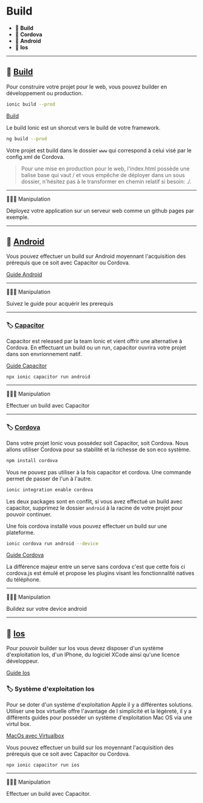 # Build

*  🔖 **Build**
*  🔖 **Cordova**
*  🔖 **Android**
*  🔖 **Ios**

___

## 📑 [Build](https://ionicframework.com/docs/cli/commands/build)

Pour construire votre projet pour le web, vous pouvez builder en développement ou production.

```bash
ionic build --prod
```

[Build](https://ionicframework.com/docs/cli/commands/build)

Le build Ionic est un shorcut vers le build de votre framework.

```bash
ng build --prod
```

Votre projet est build dans le dossier `www` qui correspond à celui visé par le config.xml de Cordova.

> Pour une mise en production pour le web, l'index.html possède une balise base qui vaut / et vous empêche de déployer dans un sous dossier, n'hésitez pas à le transformer en chemin relatif si besoin: ./.

___

👨🏻‍💻 Manipulation

Déployez votre application sur un serveur web comme un github pages par exemple.

___

## 📑 [Android](https://ionicframework.com/docs/developing/android)

Vous pouvez effectuer un build sur Android moyennant l'acquisition des prérequis que ce soit avec Capacitor ou Cordova.

[Guide Android](https://ionicframework.com/docs/developing/android)

___

👨🏻‍💻 Manipulation

Suivez le guide pour acquérir les prerequis

___

### 🏷️ [Capacitor](https://ionicframework.com/docs/cli/commands/capacitor-build)

Capacitor est released par la team Ionic et vient offrir une alternative à Cordova. En effectuant un build ou un run, capacitor ouvrira votre projet dans son envrionnement natif.

[Guide Capacitor](https://ionicframework.com/docs/cli/commands/capacitor-build)

```bash
npx ionic capacitor run android
```

___

👨🏻‍💻 Manipulation

Effectuer un build avec Capacitor

___

### 🏷️ [Cordova](https://ionicframework.com/docs/cli/commands/cordova-build)

Dans votre projet Ionic vous possédez soit Capacitor, soit Cordova. Nous allons utiliser Cordova pour sa stabilité et la richesse de son eco système.

```bash
npm install cordova
```

Vous ne pouvez pas utiliser à la fois capacitor et cordova. Une commande permet de passer de l'un à l'autre.

```bash
ionic integration enable cordova
```

Les deux packages sont en conflit, si vous avez effectué un build avec capacitor, supprimez le dossier `android` à la racine de votre projet pour pouvoir continuer.

Une fois cordova installé vous pouvez effectuer un build sur une plateforme.

```bash
ionic cordova run android --device
```

[Guide Cordova](https://ionicframework.com/docs/cli/commands/cordova-build)

La différence majeur entre un serve sans cordova c'est que cette fois ci cordova.js est émulé et propose les plugins visant les fonctionnalité natives du téléphone.

___

👨🏻‍💻 Manipulation

Buildez sur votre device android

___

## 📑 [Ios](https://ionicframework.com/docs/developing/ios)

Pour pouvoir builder sur Ios vous devez disposer d'un système d'exploitation Ios, d'un IPhone, du logiciel XCode ainsi qu'une licence développeur.

[Guide Ios](https://ionicframework.com/docs/developing/ios)

### 🏷️ Système d'exploitation Ios

Pour se doter d'un système d'exploitation Apple il y a différentes solutions. Utiliser une box virtuelle offre l'avantage de l simplicité et la légèreté, il y a différents guides pour posséder un système d'exploitation Mac OS via une virtul box.

[MacOs avec Virtualbox](https://www.tech2tech.fr/comment-installer-macos-catalina-10-15-sur-virtualbox-sur-windows/)

Vous pouvez effectuer un build sur Ios moyennant l'acquisition des prérequis que ce soit avec Capacitor ou Cordova.

```bash
npx ionic capacitor run ios
```

___

👨🏻‍💻 Manipulation

Effectuer un build avec Capacitor.